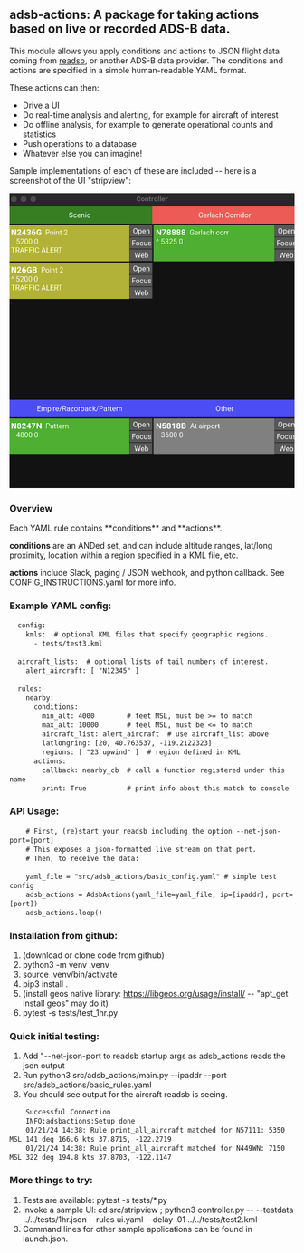 <h2>adsb-actions: A package for taking actions based on live or recorded ADS-B data.</h2>

This module allows you apply conditions and actions to JSON flight
data coming from [readsb](https://github.com/wiedehopf/readsb), or
another ADS-B data provider.  The conditions and actions are
specified in a simple human-readable YAML format.

These actions can then:
- Drive a UI
- Do real-time analysis and alerting, for example for aircraft of interest
- Do offline analysis, for example to  generate operational counts and statistics
- Push operations to a database
- Whatever else you can imagine!

Sample implementations of each of these are included -- here is a screenshot of the UI "stripview":

![Screenshot of Stripview](misc/stripview.png?raw=true "Screenshot of Stripview")

<h3>Overview</h3>
Each YAML rule contains **conditions** and **actions**. 

**conditions** are an ANDed set, and can include altitude ranges, lat/long proximity, location within a region specified in a KML file, etc.

**actions** include Slack, paging / JSON webhook, and python callback.  See CONFIG_INSTRUCTIONS.yaml for more info.

<h3>Example YAML config:</h3>

```
  config:
    kmls:  # optional KML files that specify geographic regions.
      - tests/test3.kml 

  aircraft_lists:  # optional lists of tail numbers of interest.
    alert_aircraft: [ "N12345" ]

  rules:
    nearby:
      conditions: 
        min_alt: 4000        # feet MSL, must be >= to match
        max_alt: 10000       # feel MSL, must be <= to match
        aircraft_list: alert_aircraft  # use aircraft_list above
        latlongring: [20, 40.763537, -119.2122323]
        regions: [ "23 upwind" ]  # region defined in KML
      actions:
        callback: nearby_cb  # call a function registered under this name
        print: True          # print info about this match to console
```

<h3>API Usage:</h3>

```
    # First, (re)start your readsb including the option --net-json-port=[port]
    # This exposes a json-formatted live stream on that port. 
    # Then, to receive the data:

    yaml_file = "src/adsb_actions/basic_config.yaml" # simple test config
    adsb_actions = AdsbActions(yaml_file=yaml_file, ip=[ipaddr], port=[port])
    adsb_actions.loop()
```

<h3>Installation from github:</h3>

1. (download or clone code from github)
1. python3 -m venv .venv
1. source .venv/bin/activate
1. pip3 install .
1. (install geos native library: https://libgeos.org/usage/install/ -- "apt_get install geos" may do it)
1. pytest -s tests/test_1hr.py

<h3> Quick initial testing: </h3>

1. Add "--net-json-port <port number> to readsb startup args as adsb_actions reads the json output
1. Run python3 src/adsb_actions/main.py --ipaddr <readsb host> --port <port nunber> src/adsb_actions/basic_rules.yaml
1. You should see output for the aircraft readsb is seeing.

```
    Successful Connection
    INFO:adsbactions:Setup done
    01/21/24 14:38: Rule print_all_aircraft matched for N57111: 5350 MSL 141 deg 166.6 kts 37.8715, -122.2719
    01/21/24 14:38: Rule print_all_aircraft matched for N449WN: 7150 MSL 322 deg 194.8 kts 37.8703, -122.1147
```

<h3> More things to try: </h3>

1. Tests are available: pytest -s tests/*.py
1. Invoke a sample UI: cd src/stripview ;  python3 controller.py -- --testdata ../../tests/1hr.json --rules ui.yaml --delay .01 ../../tests/test2.kml
1. Command lines for other sample applications can be found in launch.json.
